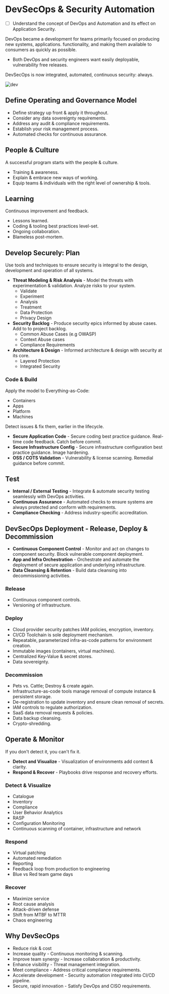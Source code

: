 # DevSecOps & Security Automation

* [ ] Understand the concept of DevOps and Automation and its effect on Application Security.

DevOps became a development for teams primarily focused on producing new systems, applications. functionality, and making them available to consumers as quickly as possible.

* Both DevOps and security engineers want easily deployable, vulnerability free releases.

DevSecOps is now integrated, automated, continuous security: always.

![dev](https://image.slidesharecdn.com/securityintodevops-differentviewsjul182017-170718191437/95/integrate-security-into-devops-secdevops-19-638.jpg?cb=1500405759)

## Define Operating and Governance Model

* Define strategy up front & apply it throughout.
* Consider any data sovereignty requirements.
* Address any audit & compliance requirements.
* Establish your risk management process.
* Automated checks for continuous assurance.

## People & Culture

A successful program starts with the people & culture.

* Training & awareness.
* Explain & embrace new ways of working.
* Equip teams & individuals with the right level of ownership & tools.

## Learning

Continuous improvement and feedback.

* Lessons learned.
* Coding & tooling best practices level-set.
* Ongoing collaboration.
* Blameless post-mortem.

## Develop Securely: Plan

Use tools and techniques to ensure security is integral to the design, development and operation of all systems.

* **Threat Modeling & Risk Analysis** - Model the threats with experimentation & validation. Analyze risks to your system.
  * Validate
  * Experiment
  * Analysis
  * Treatment
  * Data Protection
  * Privacy Design
* **Security Backlog** - Produce security epics informed by abuse cases. Add to to project backlog.
  * Common Abuse Cases (e.g OWASP)
  * Context Abuse cases
  * Compliance Requirements
* **Architecture & Design** - Informed architecture & design with security at its core.
  * Layered Protection
  * Integrated Security

### Code & Build

Apply the model to Everything-as-Code:

* Containers
* Apps
* Platform
* Machines

Detect issues & fix them, earlier in the lifecycle.

* **Secure Application Code** - Secure coding best practice guidance. Real-time code feedback. Catch before commit.
* **Secure Infrastructure Config** - Secure infrastructure configuration best practice guidance. Image hardening.
* **OSS / COTS Validation** - Vulnerability & license scanning. Remedial guidance before commit.

## Test

* **Internal / External Testing** - Integrate & automate security testing seamlessly with DevOps activities.
* **Continuous Assurance** - Automated checks to ensure systems are always protected and conform with requirements.
* **Compliance Checking** - Address industry-specific accreditation.

## DevSecOps Deployment - Release, Deploy & Decommission

* **Continuous Component Control** - Monitor and act on changes to component security. Block vulnerable component deployment.
* **App and Infra Orchestration** - Orchestrate and automate the deployment of secure application and underlying infrastructure.
* **Data Cleansing & Retention** - Build data cleansing into decommissioning activities.

### Release

* Continuous component controls.
* Versioning of infrastructure.

### Deploy

* Cloud provider security patches IAM policies, encryption, inventory.
* CI/CD Toolchain is sole deployment mechanism.
* Repeatable, parameterized infra-as-code patterns for environment creation.
* Immutable images (containers, virtual machines).
* Centralized Key-Value & secret stores.
* Data sovereignty.

### Decommission

* Pets vs. Cattle; Destroy & create again.
* Infrastructure-as-code tools manage removal of compute instance & persistent storage.
* De-registration to update inventory and ensure clean removal of secrets.
* IAM controls to regulate authorization.
* SaaS data removal requests & policies.
* Data backup cleansing.
* Crypto-shredding.

## Operate & Monitor

If you don't detect it, you can't fix it.

* **Detect and Visualize** - Visualization of environments add context & clarity.
* **Respond & Recover** - Playbooks drive response and recovery efforts.

### Detect & Visualize

* Catalogue
* Inventory
* Compliance
* User Behavior Analytics
* RASP
* Configuration Monitoring
* Continuous scanning of container, infrastructure and network

### Respond

* Virtual patching
* Automated remediation
* Reporting
* Feedback loop from production to engineering
* Blue vs Red team game days

### Recover

* Maximize service
* Root cause analysis
* Attack-driven defense
* Shift from MTBF to MTTR
* Chaos engineering

## Why DevSecOps

* Reduce risk & cost
* Increase quality - Continuous monitoring & scanning.
* Improve team synergy - Increase collaboration & productivity.
* Enhance visibility - Threat management integration.
* Meet compliance - Address critical compliance requirements.
* Accelerate development - Security automation integrated into CI/CD pipeline.
* Secure, rapid innovation - Satisfy DevOps and CISO requirements.
